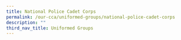 ```yaml
---
title: National Police Cadet Corps
permalink: /our-cca/uniformed-groups/national-police-cadet-corps
description: ""
third_nav_title: Uniformed Groups
---
```

